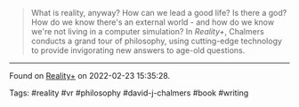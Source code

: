 > What is reality, anyway? How can we lead a good life? Is there a god? How do we know there's an external world - and how do we know we're not living in a computer simulation? In _Reality+_, Chalmers conducts a grand tour of philosophy, using cutting-edge technology to provide invigorating new answers to age-old questions.

---
Found on [Reality+](https://www.penguin.co.uk/books/306/306905/reality-/9780241320716.html) on 2022-02-23 15:35:28.

Tags: #reality #vr #philosophy #david-j-chalmers #book #writing 